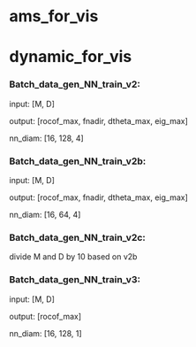 # ams_for_vis

# dynamic_for_vis

### Batch_data_gen_NN_train_v2:

input:   [M, D]

output:  [rocof_max, fnadir, dtheta_max, eig_max]

nn_diam: [16, 128, 4]

### Batch_data_gen_NN_train_v2b:

input:   [M, D]

output:  [rocof_max, fnadir, dtheta_max, eig_max]

nn_diam: [16, 64, 4]

### Batch_data_gen_NN_train_v2c:

divide M and D by 10 based on v2b

### Batch_data_gen_NN_train_v3:

input:   [M, D]

output:  [rocof_max]

nn_diam: [16, 128, 1]
